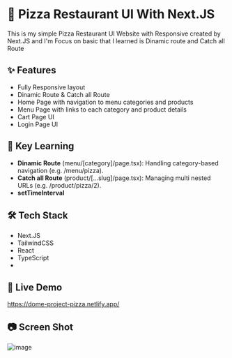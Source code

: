 # 🍕 Pizza Restaurant UI With Next.JS
 This is my simple Pizza Restaurant UI Website with Responsive created by Next.JS
 and I'm Focus on basic that I learned is Dinamic route and Catch all Route

## ✨ Features
 - Fully Responsive layout
 - Dinamic Route & Catch all Route
 - Home Page with navigation to menu categories and products
 - Menu Page with links to each category and product details
 - Cart Page UI
 - Login Page UI

## 🔑 Key Learning
- **Dinamic Route** (menu/[category]/page.tsx): Handling category-based navigation (e.g. /menu/pizza).
- **Catch all Route** (product/[...slug]/page.tsx): Managing multi nested URLs (e.g. /product/pizza/2).
- **setTimeInterval**

## 🛠 Tech Stack
- Next.JS
- TailwindCSS
- React
- TypeScript
- 
## 🎯 Live Demo
https://dome-project-pizza.netlify.app/

## 📷 Screen Shot
![image](https://github.com/user-attachments/assets/720df728-9e53-4394-bf72-03669689b657)
